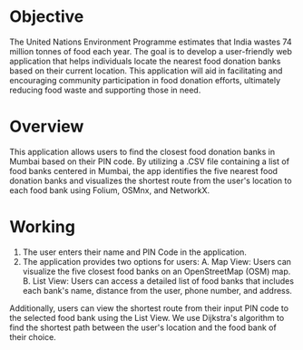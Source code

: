# Objective
The United Nations Environment Programme estimates that India wastes 74 million tonnes of food each year. The goal is to develop a user-friendly web application that helps individuals locate the nearest food donation banks based on their current location. This application will aid in facilitating and encouraging community participation in food donation efforts, ultimately reducing food waste and supporting those in need.

# Overview
This application allows users to find the closest food donation banks in Mumbai based on their PIN code. By utilizing a .CSV file containing a list of food banks centered in Mumbai, the app identifies the five nearest food donation banks and visualizes the shortest route from the user's location to each food bank using Folium, OSMnx, and NetworkX.

# Working
1. The user enters their name and PIN Code in the application.
2. The application provides two options for users:
    A. Map View: Users can visualize the five closest food banks on an OpenStreetMap (OSM) map.
    B. List View: Users can access a detailed list of food banks that includes each bank's name, distance from the user, phone number, and address.

Additionally, users can view the shortest route from their input PIN code to the selected food bank using the List View. We use Dijkstra's algorithm to find the shortest path between the user's location and the food bank of their choice.


